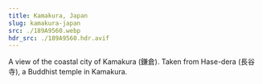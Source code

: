 ```yaml
---
title: Kamakura, Japan
slug: kamakura-japan
src: ./189A9560.webp
hdr_src: ./189A9560.hdr.avif
---
```


A view of the coastal city of Kamakura (鎌倉). Taken from Hase-dera (長谷寺), a
Buddhist temple in Kamakura.
